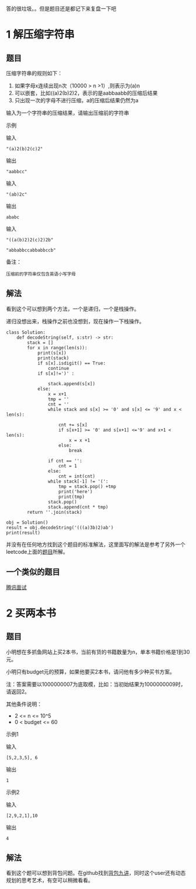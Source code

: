 
答的很垃圾。。但是题目还是都记下来复盘一下吧

# 1 解压缩字符串

## 题目

压缩字符串的规则如下：

1. 如果字母x连续出现n次（10000 > n >1）,则表示为(a)n
2. 可以嵌套，比如((a)2(b)2)2，表示的是aabbaabb的压缩后结果
3. 只出现一次的字母不进行压缩，a的压缩后结果仍然为a


输入为一个字符串的压缩结果，请输出压缩前的字符串

示例 

输入

`"(a)2(b)2(c)2"`

输出

`"aabbcc"`

输入

`"(ab)2c"`

输出

```
ababc
```

输入

`"((a(b)2)2(c)2)2b"`

`"abbabbccabbabbccb"`

备注：

`压缩前的字符串仅包含英语小写字母`

## 解法

看到这个可以想到两个方法，一个是递归，一个是栈操作。

递归没想出来，栈操作之前也没想到，现在操作一下栈操作。





```
class Solution:
    def decodeString(self, s:str) -> str:
        stack = []
        for x in range(len(s)):
            print(s[x])
            print(stack)
            if s[x].isdigit() == True:
                continue
            if s[x]!=')' :

                stack.append(s[x])
            else:
                x = x+1
                tmp = ''
                cnt = ''
                while stack and s[x] >= '0' and s[x] <= '9' and x < len(s):
                    
                    cnt += s[x] 
                    if s[x+1] >= '0' and s[x+1] <='9' and x+1 < len(s):
                        x = x +1
                    else:
                        break
                
                if cnt == '':
                    cnt = 1
                else:
                    cnt = int(cnt)
                while stack[-1] != '(':
                    tmp = stack.pop() +tmp
                    print('here')
                    print(tmp)
                stack.pop()
                stack.append(cnt * tmp)
        return ''.join(stack)

obj = Solution()
result = obj.decodeString('(((a)3b)2)ab')
print(result)
```

并没有在任何地方找到这个题目的标准解法，这里面写的解法是参考了另外一个leetcode上面的[题目](https://leetcode.com/problems/decode-string/discuss/1410649/Python-%2B-Stack)所解。
## 一个类似的题目

[腾讯面试](https://blog.csdn.net/qq_23262411/article/details/100089167?utm_medium=distribute.pc_relevant.none-task-blog-2%7Edefault%7EBlogCommendFromBaidu%7Edefault-6.control&depth_1-utm_source=distribute.pc_relevant.none-task-blog-2%7Edefault%7EBlogCommendFromBaidu%7Edefault-6.control)

# 2 买两本书

## 题目 

小明想在多抓鱼网站上买2本书，当前有货的书籍数量为n，单本书籍价格是1到30元。

小明只有budget元的预算，如果他要买2本书，请问他有多少种买书方案。

注：答案需要以1000000007为底取模，比如：当初始结果为1000000009时，请返回2。

其他条件说明： 

* 2 <= n <= 10^5
* 0 < budget <= 60


示例1

输入

`[5,2,3,5], 6`

输出

`1`

示例2

输入

`[2,9,2,1],10`

输出

`4`

## 解法

看到这个题可以想到背包问题。在github找到[背包九讲](https://github.com/tianyicui/pack)，同时这个user还有动态规划的思考艺术，有空可以稍微看看。
